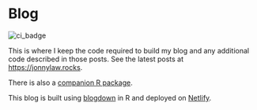 # Blog

![ci_badge](https://github.com/jonnylaw/blog/workflows/Render%20and%20deploy%20blog/badge.svg)

This is where I keep the code required to build my blog and any additional code described in those posts. See the latest posts at https://jonnylaw.rocks.

There is also a [companion R package](https://github.com/jonnylaw/jonnylaw/).

This blog is built using [blogdown](https://bookdown.org/yihui/blogdown/) in R and deployed on [Netlify](https://netlify.com).
